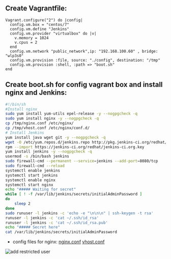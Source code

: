 ## Create Vagrantfile:
```vagrant
Vagrant.configure("2") do |config|
  config.vm.box = "centos/7"
  config.vm.define "Jenkins"
  config.vm.provider "virtualbox" do |v|
    v.memory = 1024
    v.cpus = 2
  end
  config.vm.network "public_network",ip: "192.168.100.60" , bridge: "wlp3s0"
  config.vm.provision :file, source: "./config", destination: "/tmp"
  config.vm.provision :shell, :path => "boot.sh"
end
```
## Create boot.sh for config vagrant box and install nginx and Jenkins:
```bash
#!/bin/sh
#Install nginx
sudo yum install yum-utils epel-release -y --nogpgcheck -q
sudo yum install nginx -y --nogpgcheck -q
cp /tmp/nginx.conf /etc/nginx/
cp /tmp/vhost.conf /etc/nginx/conf.d/
# Install Jenkins
yum install java wget git -y --nogpgcheck -q
wget -O /etc/yum.repos.d/jenkins.repo http://pkg.jenkins-ci.org/redhat/jenkins.repo
rpm --import https://jenkins-ci.org/redhat/jenkins-ci.org.key
yum install jenkins -y --nogpgcheck -q
usermod -s /bin/bash jenkins
sudo firewall-cmd --permanent --service=jenkins --add-port=8080/tcp
sudo firewall-cmd --reload
systemctl enable jenkins
systemctl start jenkins
systemctl enable nginx
systemctl start nginx
echo "##### Waiting for secret"
while [ ! -f /var/lib/jenkins/secrets/initialAdminPassword ]
do
    sleep 2
done
sudo runuser -l jenkins -c 'echo -e "\n\n\n" | ssh-keygen -t rsa'
runuser -l jenkins -c 'cat ~/.ssh/id_rsa'
runuser -l jenkins -c 'cat ~/.ssh/id_rsa.pub'
echo "##### Secret here"
cat /var/lib/jenkins/secrets/initialAdminPassword
```
  - config files for nginx:
[nginx.conf](./config/nginx.conf)
[vhost.conf](./config/vhost.conf)


![add restricted user](https://drive.google.com/file/d/1pUggxKu1dRKxluqQDiiuAmSqWJRjm0n4/view?usp=sharing)
